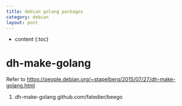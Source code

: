 ```yaml
---
title: debian golang packages
category: debian
layout: post
---
```

* content
{:toc}

# dh-make-golang

Refer to https://people.debian.org/~stapelberg/2015/07/27/dh-make-golang.html

1. dh-make-golang github.com/fatedier/beego

